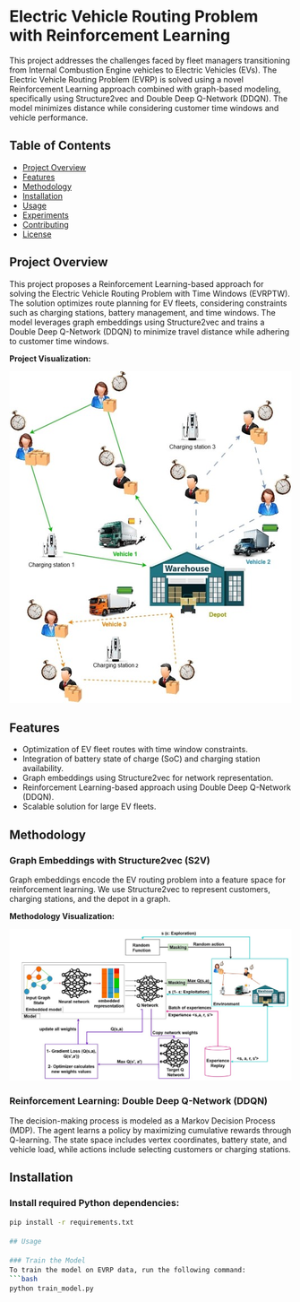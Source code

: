 # Electric Vehicle Routing Problem with Reinforcement Learning

This project addresses the challenges faced by fleet managers transitioning from Internal Combustion Engine vehicles to Electric Vehicles (EVs). The Electric Vehicle Routing Problem (EVRP) is solved using a novel Reinforcement Learning approach combined with graph-based modeling, specifically using Structure2vec and Double Deep Q-Network (DDQN). The model minimizes distance while considering customer time windows and vehicle performance.

## Table of Contents
- [Project Overview](#project-overview)
- [Features](#features)
- [Methodology](#methodology)
- [Installation](#installation)
- [Usage](#usage)
- [Experiments](#experiments)
- [Contributing](#contributing)
- [License](#license)

## Project Overview

This project proposes a Reinforcement Learning-based approach for solving the Electric Vehicle Routing Problem with Time Windows (EVRPTW). The solution optimizes route planning for EV fleets, considering constraints such as charging stations, battery management, and time windows. The model leverages graph embeddings using Structure2vec and trains a Double Deep Q-Network (DDQN) to minimize travel distance while adhering to customer time windows.

**Project Visualization:**

![Project Overview Image](Picture1.jpg)  <!-- Replace with the actual image URL -->

## Features
- Optimization of EV fleet routes with time window constraints.
- Integration of battery state of charge (SoC) and charging station availability.
- Graph embeddings using Structure2vec for network representation.
- Reinforcement Learning-based approach using Double Deep Q-Network (DDQN).
- Scalable solution for large EV fleets.

## Methodology

### Graph Embeddings with Structure2vec (S2V)
Graph embeddings encode the EV routing problem into a feature space for reinforcement learning. We use Structure2vec to represent customers, charging stations, and the depot in a graph.

**Methodology Visualization:**

![Methodology Image](methodology.jpg)  <!-- Replace with the actual image URL -->

### Reinforcement Learning: Double Deep Q-Network (DDQN)
The decision-making process is modeled as a Markov Decision Process (MDP). The agent learns a policy by maximizing cumulative rewards through Q-learning. The state space includes vertex coordinates, battery state, and vehicle load, while actions include selecting customers or charging stations.

## Installation

### Install required Python dependencies:
```bash
pip install -r requirements.txt

## Usage

### Train the Model
To train the model on EVRP data, run the following command:
```bash
python train_model.py


